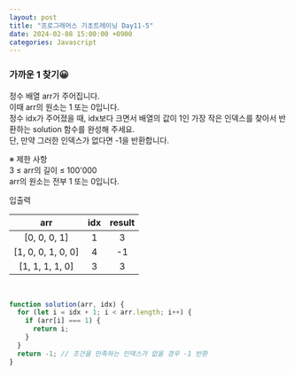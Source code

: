 ```yaml
---
layout: post
title: "프로그래머스 기초트레이닝 Day11-5"
date: 2024-02-08 15:00:00 +0900
categories: Javascript
---
```


### 가까운 1 찾기😀

정수 배열 arr가 주어집니다. <br>
이때 arr의 원소는 1 또는 0입니다. <br>
정수 idx가 주어졌을 때, idx보다 크면서 배열의 값이 1인 가장 작은 인덱스를 찾아서 반환하는 solution 함수를 완성해 주세요.<br>
단, 만약 그러한 인덱스가 없다면 -1을 반환합니다.<br>

※ 제한 사항<br>
3 ≤ arr의 길이 ≤ 100'000<br>
arr의 원소는 전부 1 또는 0입니다.<br>

입출력 <br>

|        arr         | idx | result |
| :----------------: | :-: | :----: |
|    [0, 0, 0, 1]    |  1  |   3    |
| [1, 0, 0, 1, 0, 0] |  4  |   -1   |
|  [1, 1, 1, 1, 0]   |  3  |   3    |

<br>

```javascript
function solution(arr, idx) {
  for (let i = idx + 1; i < arr.length; i++) {
    if (arr[i] === 1) {
      return i;
    }
  }
  return -1; // 조건을 만족하는 인덱스가 없을 경우 -1 반환
}
```
